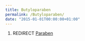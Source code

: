 ```yaml
---
title: Butyloparaben
permalink: /Butyloparaben/
date: "2015-01-01T00:00:00+01:00"
---
```


1.  REDIRECT [Paraben](/atopedia/Paraben "wikilink")
